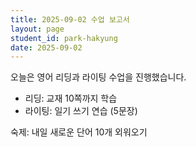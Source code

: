 ```yaml
---
title: 2025-09-02 수업 보고서
layout: page
student_id: park-hakyung
date: 2025-09-02
---
```


오늘은 영어 리딩과 라이팅 수업을 진행했습니다.  
- 리딩: 교재 10쪽까지 학습  
- 라이팅: 일기 쓰기 연습 (5문장)  

숙제: 내일 새로운 단어 10개 외워오기

